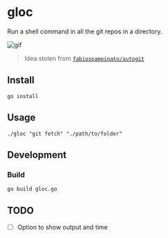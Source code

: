 # gloc

Run a shell command in all the git repos in a directory.

![gif](https://i.imgur.com/ItUKzAz.gif)


> Idea stolen from [`fabiospampinato/autogit`](https://github.com/fabiospampinato/autogit)


## Install

```
go install
```

## Usage

```
./gloc "git fetch" "./path/to/folder"
```

## Development

### Build

```
go build gloc.go
```

## TODO

- [ ] Option to show output and time
